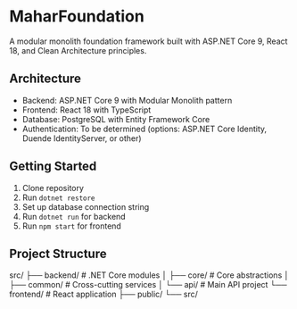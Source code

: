 # MaharFoundation

A modular monolith foundation framework built with ASP.NET Core 9, React 18, and Clean Architecture principles.

## Architecture
- Backend: ASP.NET Core 9 with Modular Monolith pattern
- Frontend: React 18 with TypeScript
- Database: PostgreSQL with Entity Framework Core
- Authentication: To be determined (options: ASP.NET Core Identity, Duende IdentityServer, or other)

## Getting Started
1. Clone repository
2. Run `dotnet restore`
3. Set up database connection string
4. Run `dotnet run` for backend
5. Run `npm start` for frontend

## Project Structure
src/
├── backend/ # .NET Core modules
│   ├── core/ # Core abstractions
│   ├── common/ # Cross-cutting services
│   └── api/ # Main API project
└── frontend/ # React application
    ├── public/
    └── src/
